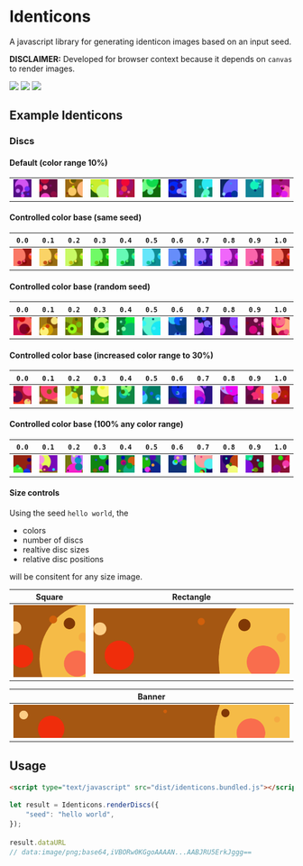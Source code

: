 
# Identicons
A javascript library for generating identicon images based on an input seed.


**DISCLAIMER:** Developed for browser context because it depends on `canvas` to render images.

[![](https://img.shields.io/github/issues-raw/mjbrisebois/identicons-js?style=flat-square)](https://github.com/mjbrisebois/identicons-js/issues)
[![](https://img.shields.io/github/issues-closed-raw/mjbrisebois/identicons-js?style=flat-square)](https://github.com/mjbrisebois/identicons-js/issues?q=is%3Aissue+is%3Aclosed)
[![](https://img.shields.io/github/issues-pr-raw/mjbrisebois/identicons-js?style=flat-square)](https://github.com/mjbrisebois/identicons-js/pulls)


## Example Identicons


### Discs

#### Default (color range 10%)

|                                          |                                          |                                          |                                          |                                          |                                          |                                          |                                          |                                          |                                          |                                          |
|------------------------------------------|------------------------------------------|------------------------------------------|------------------------------------------|------------------------------------------|------------------------------------------|------------------------------------------|------------------------------------------|------------------------------------------|------------------------------------------|------------------------------------------|
| ![](docs/images/random-01.png)           | ![](docs/images/random-02.png)           | ![](docs/images/random-03.png)           | ![](docs/images/random-04.png)           | ![](docs/images/random-05.png)           | ![](docs/images/random-06.png)           | ![](docs/images/random-07.png)           | ![](docs/images/random-08.png)           | ![](docs/images/random-09.png)           | ![](docs/images/random-10.png)           | ![](docs/images/random-11.png)           |


#### Controlled color base (same seed)

| `0.0`                                    | `0.1`                                    | `0.2`                                    | `0.3`                                    | `0.4`                                    | `0.5`                                    | `0.6`                                    | `0.7`                                    | `0.8`                                    | `0.9`                                    | `1.0`                                    |
|------------------------------------------|------------------------------------------|------------------------------------------|------------------------------------------|------------------------------------------|------------------------------------------|------------------------------------------|------------------------------------------|------------------------------------------|------------------------------------------|------------------------------------------|
| ![](docs/images/disc-base-01.png)        | ![](docs/images/disc-base-02.png)        | ![](docs/images/disc-base-03.png)        | ![](docs/images/disc-base-04.png)        | ![](docs/images/disc-base-05.png)        | ![](docs/images/disc-base-06.png)        | ![](docs/images/disc-base-07.png)        | ![](docs/images/disc-base-08.png)        | ![](docs/images/disc-base-09.png)        | ![](docs/images/disc-base-10.png)        | ![](docs/images/disc-base-11.png)        |


#### Controlled color base (random seed)

| `0.0`                                    | `0.1`                                    | `0.2`                                    | `0.3`                                    | `0.4`                                    | `0.5`                                    | `0.6`                                    | `0.7`                                    | `0.8`                                    | `0.9`                                    | `1.0`                                    |
|------------------------------------------|------------------------------------------|------------------------------------------|------------------------------------------|------------------------------------------|------------------------------------------|------------------------------------------|------------------------------------------|------------------------------------------|------------------------------------------|------------------------------------------|
| ![](docs/images/random-disc-base-01.png) | ![](docs/images/random-disc-base-02.png) | ![](docs/images/random-disc-base-03.png) | ![](docs/images/random-disc-base-04.png) | ![](docs/images/random-disc-base-05.png) | ![](docs/images/random-disc-base-06.png) | ![](docs/images/random-disc-base-07.png) | ![](docs/images/random-disc-base-08.png) | ![](docs/images/random-disc-base-09.png) | ![](docs/images/random-disc-base-10.png) | ![](docs/images/random-disc-base-11.png) |


#### Controlled color base (increased color range to 30%)

| `0.0`                                        | `0.1`                                        | `0.2`                                        | `0.3`                                        | `0.4`                                        | `0.5`                                        | `0.6`                                        | `0.7`                                        | `0.8`                                        | `0.9`                                        | `1.0`                                        |
|----------------------------------------------|----------------------------------------------|----------------------------------------------|----------------------------------------------|----------------------------------------------|----------------------------------------------|----------------------------------------------|----------------------------------------------|----------------------------------------------|----------------------------------------------|----------------------------------------------|
| ![](docs/images/random-disc-range-30-01.png) | ![](docs/images/random-disc-range-30-02.png) | ![](docs/images/random-disc-range-30-03.png) | ![](docs/images/random-disc-range-30-04.png) | ![](docs/images/random-disc-range-30-05.png) | ![](docs/images/random-disc-range-30-06.png) | ![](docs/images/random-disc-range-30-07.png) | ![](docs/images/random-disc-range-30-08.png) | ![](docs/images/random-disc-range-30-09.png) | ![](docs/images/random-disc-range-30-10.png) | ![](docs/images/random-disc-range-30-11.png) |


#### Controlled color base (100% any color range)

| `0.0`                                         | `0.1`                                         | `0.2`                                         | `0.3`                                         | `0.4`                                         | `0.5`                                         | `0.6`                                         | `0.7`                                         | `0.8`                                         | `0.9`                                         | `1.0`                                         |
|-----------------------------------------------|-----------------------------------------------|-----------------------------------------------|-----------------------------------------------|-----------------------------------------------|-----------------------------------------------|-----------------------------------------------|-----------------------------------------------|-----------------------------------------------|-----------------------------------------------|-----------------------------------------------|
| ![](docs/images/random-disc-range-100-01.png) | ![](docs/images/random-disc-range-100-02.png) | ![](docs/images/random-disc-range-100-03.png) | ![](docs/images/random-disc-range-100-04.png) | ![](docs/images/random-disc-range-100-05.png) | ![](docs/images/random-disc-range-100-06.png) | ![](docs/images/random-disc-range-100-07.png) | ![](docs/images/random-disc-range-100-08.png) | ![](docs/images/random-disc-range-100-09.png) | ![](docs/images/random-disc-range-100-10.png) | ![](docs/images/random-disc-range-100-11.png) |


#### Size controls
Using the seed `hello world`, the

- colors
- number of discs
- realtive disc sizes
- relative disc positions

will be consitent for any size image.

| Square                           | Rectangle                           |
|----------------------------------|-------------------------------------|
| ![](docs/images/size-square.png) | ![](docs/images/size-rectangle.png) |

| Banner                           |
|----------------------------------|
| ![](docs/images/size-banner.png) |


## Usage


```html
<script type="text/javascript" src="dist/identicons.bundled.js"></script>
```

```js
let result = Identicons.renderDiscs({
    "seed": "hello world",
});

result.dataURL
// data:image/png;base64,iVBORw0KGgoAAAAN...AABJRU5ErkJggg==
```

